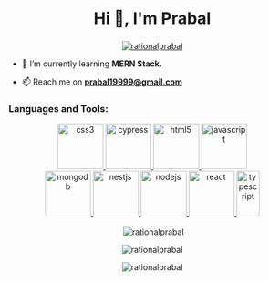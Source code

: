 <h1 align="center">Hi 👋, I'm Prabal</h1>
<h3 align="center"><Full Stack Web Developer/></h3>




<p align="center"> <a href="https://github.com/ryo-ma/github-profile-trophy"><img src="https://github-profile-trophy.vercel.app/?username=rationalprabal" alt="rationalprabal" /></a> </p>

- 🌱 I’m currently learning **MERN Stack.**

- 📫 Reach me on **prabal19999@gmail.com**
<p align="left">
</p>

<h3 align="left">Languages and Tools:</h3>
<div align="center" > <a href="https://www.w3schools.com/css/" target="_blank" rel="noreferrer"> <img src="https://upload.wikimedia.org/wikipedia/commons/thumb/d/d5/CSS3_logo_and_wordmark.svg/1200px-CSS3_logo_and_wordmark.svg.png" alt="css3" width="80" height="80"/> </a> <a href="https://www.cypress.io" target="_blank" rel="noreferrer"> <img src="https://cdn.sanity.io/images/o0o2tn5x/production/13b9c8412093e2f0cdb5495e1f59144967fa1664-512x512.jpg" alt="cypress" width="80" height="80"/> </a></a> <a href="https://www.w3.org/html/" target="_blank" rel="noreferrer"> <img src="https://encrypted-tbn0.gstatic.com/images?q=tbn:ANd9GcQpngGRjYX1ca7qAADU3K6eGLj7ShQE3L2otdzfryl_Y9Ht2QRoQKYQbsXd36XIxMbYOw0&usqp=CAU" alt="html5" width="80" height="80"/> </a> <a href="https://developer.mozilla.org/en-US/docs/Web/JavaScript" target="_blank" rel="noreferrer"> <img src="https://upload.wikimedia.org/wikipedia/commons/6/6a/JavaScript-logo.png" alt="javascript" width="80" height="80"/> </a> </div>
<div align="center"><a href="https://www.mongodb.com/" target="_blank" rel="noreferrer"> <img src="https://toppng.com/public/uploads/thumbnail/9kib-354x415-unnamed-mongodb-logo-sv-1156286072355jpx03rnf.png" alt="mongodb" width="80" height="80"/> </a> <a href="https://nestjs.com/" target="_blank" rel="noreferrer"> <img src="https://www.rlogical.com/wp-content/uploads/2021/08/Rlogical-Blog-Images-thumbnail.png" alt="nestjs" width="80" height="80"/> </a> <a href="https://nodejs.org" target="_blank" rel="noreferrer"> <img src="https://cdn-icons-png.flaticon.com/512/919/919825.png" alt="nodejs" width="80" height="80"/> </a> <a href="https://reactjs.org/" target="_blank" rel="noreferrer"> <img src="https://cdn-icons-png.flaticon.com/512/1126/1126012.png" alt="react" width="80" height="80"/> </a> <a href="https://www.typescriptlang.org/" target="_blank" rel="noreferrer"> <img src="https://cdn-icons-png.flaticon.com/512/5968/5968381.png" alt="typescript" width="40" height="80"/> </a> </div>


<p align="center">&nbsp;<img align="center" src="https://github-readme-stats.vercel.app/api?username=rationalprabal&show_icons=true&locale=en&theme=dracula" alt="rationalprabal" /></p>
<p align="center"><img align="center" src="https://github-readme-stats.vercel.app/api/top-langs?username=rationalprabal&show_icons=true&locale=en&layout=compact&theme=dracula" alt="rationalprabal" /></p>
<p align="center"><img align="center" src="https://github-readme-streak-stats.herokuapp.com/?user=rationalprabal&theme=dracula" alt="rationalprabal" /></p>

<!---
RationalPrabal/RationalPrabal is a ✨ special ✨ repository because its `README.md` (this file) appears on your GitHub profile.
You can click the Preview link to take a look at your changes.
--->
